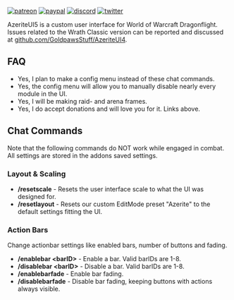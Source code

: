 [![patreon](https://www.goldpawsstuff.com/shared/img/common/pa-button.png)](https://www.patreon.com/goldpawsstuff)
[![paypal](https://www.goldpawsstuff.com/shared/img/common/pp-button.png)](https://www.paypal.me/goldpawsstuff)
[![discord](https://www.goldpawsstuff.com/shared/img/common/dd-button.png)](https://discord.gg/MUSfWXd)
[![twitter](https://www.goldpawsstuff.com/shared/img/common/tw-button.png)](https://twitter.com/GoldpawsStuff)

AzeriteUI5 is a custom user interface for World of Warcraft Dragonflight. Issues related to the Wrath Classic version can be reported and discussed at [github.com/GoldpawsStuff/AzeriteUI4](https://github.com/GoldpawsStuff/AzeriteUI4).

## FAQ
- Yes, I plan to make a config menu instead of these chat commands.
- Yes, the config menu will allow you to manually disable nearly every module in the UI.
- Yes, I will be making raid- and arena frames.
- Yes, I do accept donations and will love you for it. Links above.

## Chat Commands
Note that the following commands do NOT work while engaged in combat. All settings are stored in the addons saved settings.

### Layout & Scaling
- **/resetscale** - Resets the user interface scale to what the UI was designed for.
- **/resetlayout** - Resets our custom EditMode preset "Azerite" to the default settings fitting the UI.

### Action Bars
Change actionbar settings like enabled bars, number of buttons and fading.
- **/enablebar \<barID\>** - Enable a bar. Valid barIDs are 1-8.
- **/disablebar \<barID\>** - Disable a bar. Valid barIDs are 1-8.
- **/enablebarfade** - Enable bar fading.
- **/disablebarfade** - Disable bar fading, keeping buttons with actions always visible.
